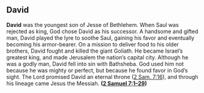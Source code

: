 
## David

**David** was the youngest son of Jesse of Bethlehem. When Saul was rejected as king, God chose David as his successor. A handsome and gifted man, David played the lyre to soothe Saul, gaining his favor and eventually becoming his armor-bearer. On a mission to deliver food to his older brothers, David fought and killed the giant Goliath. He became Israel’s greatest king, and made Jerusalem the nation’s capital city. Although he was a godly man, David fell into sin with Bathsheba. God used him not because he was mighty or perfect, but because he found favor in God’s sight. The Lord promised David an eternal throne ([2 Sam. 7:16](https://www.esv.org/2+Samuel+7%3A16/)), and through his lineage came Jesus the Messiah. **([2 Samuel 7:1–29](https://www.esv.org/2+Samuel+7%3A1%E2%80%9329/))**


